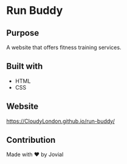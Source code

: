# Run Buddy

## Purpose
A website that offers fitness training services.

## Built with
* HTML
* CSS

## Website
https://CloudyLondon.github.io/run-buddy/

## Contribution
Made with ❤️ by Jovial
